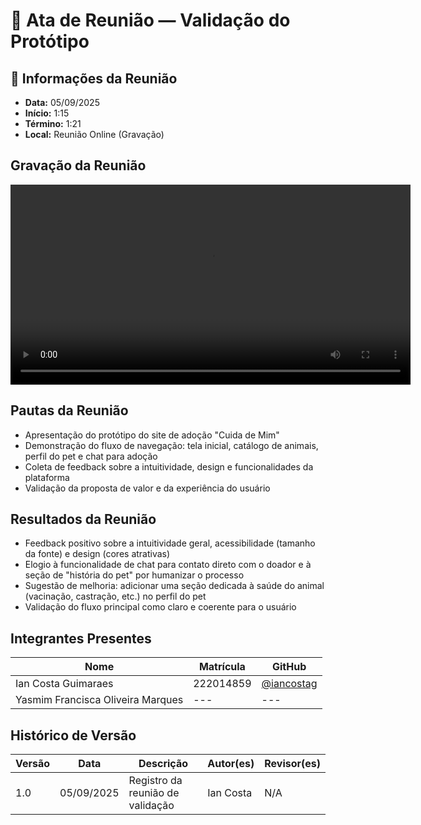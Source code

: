 # 📝 Ata de Reunião — Validação do Protótipo

## 📅 Informações da Reunião
- **Data:** 05/09/2025
- **Início:** 1:15
- **Término:** 1:21
- **Local:** Reunião Online (Gravação)

## Gravação da Reunião

<video width="640" controls>
  <source src="assets/validacao.mp4" type="video/mp4">
  Seu navegador não suporta o elemento de vídeo.
</video>

## Pautas da Reunião
- Apresentação do protótipo do site de adoção "Cuida de Mim"
- Demonstração do fluxo de navegação: tela inicial, catálogo de animais, perfil do pet e chat para adoção
- Coleta de feedback sobre a intuitividade, design e funcionalidades da plataforma
- Validação da proposta de valor e da experiência do usuário

## Resultados da Reunião
- Feedback positivo sobre a intuitividade geral, acessibilidade (tamanho da fonte) e design (cores atrativas)
- Elogio à funcionalidade de chat para contato direto com o doador e à seção de "história do pet" por humanizar o processo
- Sugestão de melhoria: adicionar uma seção dedicada à saúde do animal (vacinação, castração, etc.) no perfil do pet
- Validação do fluxo principal como claro e coerente para o usuário

## Integrantes Presentes

| Nome                             | Matrícula | GitHub |
|----------------------------------|-----------|--------|
| Ian Costa Guimaraes              | 222014859       | [@iancostag](https://github.com/iancostag)      |
| Yasmim Francisca Oliveira Marques| ---       | ---    |

## Histórico de Versão

| Versão | Data       | Descrição                          | Autor(es)       | Revisor(es) |
|--------|------------|------------------------------------|-----------------|-------------|
| 1.0    | 05/09/2025 | Registro da reunião de validação   | Ian Costa       | N/A         |